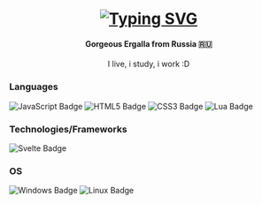 <h1 align="center"><a href="https://git.io/typing-svg"><img src="https://readme-typing-svg.herokuapp.com?font=Fira+Code&weight=700&size=30&pause=1004&color=000000&center=true&vCenter=true&width=435&lines=Hello%2C+nice+to+meet+you!" alt="Typing SVG" /></a></h1>
<h4 align="center">Gorgeous Ergalla from Russia 🇷🇺</h3>
<p align="center">I live, i study, i work :D</p>

<h3>Languages</h3>
<div id="badges">
<img src="https://img.shields.io/badge/javascript-%23323330.svg?style=for-the-badge&logo=javascript&logoColor=%23F7DF1E" alt="JavaScript Badge"/>
<img src="https://img.shields.io/badge/html5-%23323330.svg?style=for-the-badge&logo=html5" alt="HTML5 Badge"/>
<img src="https://img.shields.io/badge/css3-%23323330.svg?style=for-the-badge&logo=css3&logoColor=%231572B6" alt="CSS3 Badge"/>
<img src="https://img.shields.io/badge/lua-%23323330.svg?style=for-the-badge&logo=lua&logoColor=000080" alt="Lua Badge"/>
</div>

<h3>Technologies/Frameworks</h3>
<div id="frameworks-badges">
<img src="https://img.shields.io/badge/svelte-%23323330.svg?style=for-the-badge&logo=svelte" alt="Svelte Badge"/>
</div>

<h3>OS</h3>
<div id="os-badges">
<img src="https://img.shields.io/badge/windows-%23323330.svg?style=for-the-badge&logo=windows" alt="Windows Badge"/>
<img src="https://img.shields.io/badge/linux-%23323330.svg?style=for-the-badge&logo=linux" alt="Linux Badge"/>
</div>



<!--
**Ergalla/Ergalla** is a ✨ _special_ ✨ repository because its `README.md` (this file) appears on your GitHub profile.

Here are some ideas to get you started:

- 🔭 I’m currently working on ...
- 🌱 I’m currently learning ...
- 👯 I’m looking to collaborate on ...
- 🤔 I’m looking for help with ...
- 💬 Ask me about ...
- 📫 How to reach me: ...
- 😄 Pronouns: ...
- ⚡ Fun fact: ...
-->
